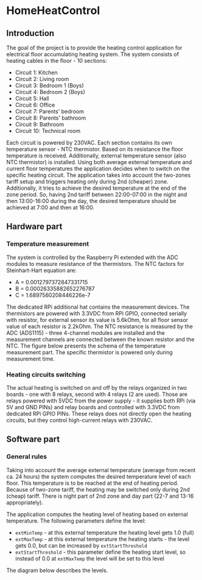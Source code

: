 # HomeHeatControl
## Introduction
The goal of the project is to provide the heating control application for electrical floor
accumulating heating system. The system consists of heating cables in the floor - 10 sections:
- Circuit 1: Kitchen
- Circuit 2: Living room
- Circuit 3: Bedroom 1 (Boys)
- Circuit 4: Bedroom 2 (Boys)
- Circuit 5: Hall
- Circuit 6: Office
- Circuit 7: Parents' bedroom
- Circuit 8: Parents' bathroom
- Circuit 9: Bathroom
- Circuit 10: Technical room

Each circuit is powered by 230VAC.
Each section contains its own temperature sensor - NTC thermistor. Based on its resistance
the floor temperature is received. Additionally, external temperature sensor (also NTC thermistor) is installed.
Using both average external temperature and current floor temperatures
the application decides when to switch on the specific heating circuit. The application takes into account
the two-zones tariff setup and triggers heating only during 2nd (cheaper) zone. Additionally, it tries to
achieve the desired temperature at the end of the zone period. So, having 2nd tariff between 22:00-07:00 in the
night and then 13:00-16:00 during the day, the desired temperature should be achieved at 7:00 and then at 16:00.

## Hardware part
### Temperature measurement
The system is controlled by the Raspberry Pi extended with the ADC modules to measure resistance of the thermistors. 
The NTC factors for Steinhart-Hart equation are:
* A = 0.0012797372847331715
* B = 0.00026335882652276787
* C = 1.6897560208446226e-7

The dedicated RPi additional hat contains the measurement devices.
The thermistors are powered with 3.3VDC from RPi GPIO, connected serially with resistor, for
external sensor its value is 5.6kOhm, for all floor sensor value of each resistor is 2.2kOhm.
The NTC resistance is measured by the ADC (ADS1115) - three 4-channel modules are installed
and the measurement channels are connected between the known resistor and the NTC. The
figure below presents the schema of the temperature measurement part. The specific thermistor is powered only
during measurement time.

### Heating circuits switching
The actual heating is switched on and off by the relays organized in two boards - one with 8 relays,
second with 4 relays (2 are used). Those are relays powered with 5VDC from the power supply - it supplies
both RPi (via 5V and GND PINs) and relay boards and controlled with 3.3VDC from dedicated RPi GPIO PINs.
These relays does not directly open the heating circuits, but they control high-current relays with 230VAC.

## Software part
### General rules
Taking into account the average external temperature (average from recent ca. 24 hours) the system computes the
desired temperature level of each floor. This temperature is to be reached at the end of heating period. Because
of two-zone tariff, the heating may be switched only during 2nd (cheap) tariff. There is night part of 2nd zone
and day part (22-7 and 13-16 appropriately).

The application computes the heating level of heating based on external temperature. The following parameters
define the level:
* `extMinTemp` - at this external temperature the heating level gets 1.0 (full)
* `extMaxTemp` - at this external temperature the heating starts - the level gets 0.0, but can be increased by `extStartThreshold`
* `extStartThreshold` - this parameter define the heating start level, so instead of 0.0 at `extMaxTemp` the level will
   be set to this level

The diagram below describes the levels.